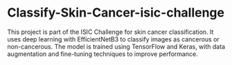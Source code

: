 # Classify-Skin-Cancer-isic-challenge
This project is part of the ISIC Challenge for skin cancer classification. It uses deep learning with EfficientNetB3 to classify images as cancerous or non-cancerous. The model is trained using TensorFlow and Keras, with data augmentation and fine-tuning techniques to improve performance.
